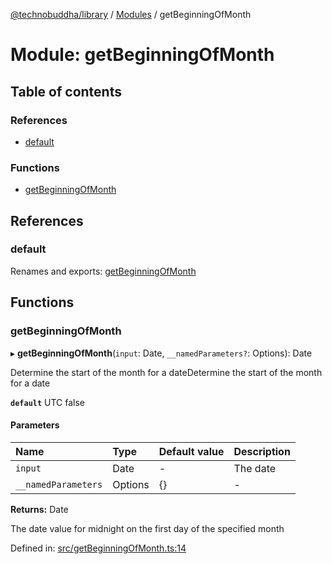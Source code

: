 [@technobuddha/library](../../README.md) / [Modules](../Modules.md) / getBeginningOfMonth

# Module: getBeginningOfMonth

## Table of contents

### References

- [default](getbeginningofmonth.md#default)

### Functions

- [getBeginningOfMonth](getbeginningofmonth.md#getbeginningofmonth)

## References

### default

Renames and exports: [getBeginningOfMonth](getbeginningofmonth.md#getbeginningofmonth)

## Functions

### getBeginningOfMonth

▸ **getBeginningOfMonth**(`input`: Date, `__namedParameters?`: Options): Date

Determine the start of the month for a dateDetermine the start of the month for a date

**`default`** UTC false

#### Parameters

| Name | Type | Default value | Description |
| :------ | :------ | :------ | :------ |
| `input` | Date | - | The date |
| `__namedParameters` | Options | {} | - |

**Returns:** Date

The date value for midnight on the first day of the specified month

Defined in: [src/getBeginningOfMonth.ts:14](https://github.com/technobuddha/hill.software/blob/65b5e5d/packages/library/src/getBeginningOfMonth.ts#L14)
